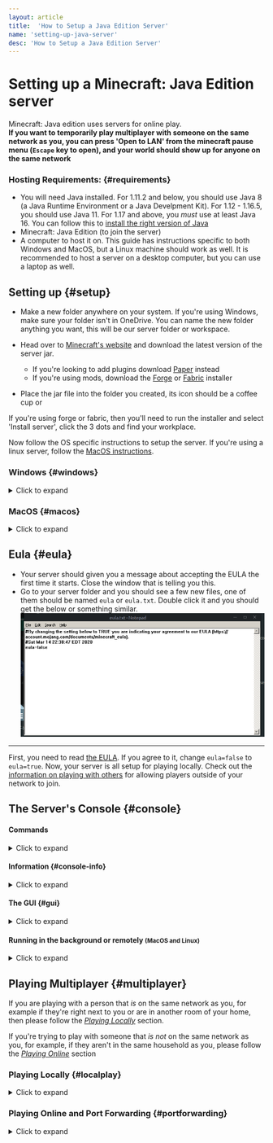 ```yaml
---
layout: article
title:  'How to Setup a Java Edition Server'
name: 'setting-up-java-server'
desc: 'How to Setup a Java Edition Server'
---
```


# Setting up a Minecraft: Java Edition server

Minecraft: Java edition uses servers for online play.
<br>**If you want to temporarily play multiplayer with someone on the same network as you, you can press 'Open to LAN' from the minecraft pause menu (`Escape` key to open), and your world should show up for anyone on the same network**

### Hosting Requirements: {#requirements}

* You will need Java installed. For 1.11.2 and below, you should use Java 8 (a Java Runtime Environment or a Java Develpment Kit). For 1.12 - 1.16.5, you should use Java 11. For 1.17 and above, you *must* use at least Java 16. You can follow this to [install the right version of Java](/help/installing-java/)
* Minecraft: Java Edition (to join the server)
* A computer to host it on. This guide has instructions specific to both Windows and MacOS, but a Linux machine should work as well. It is recommended to host a server on a desktop computer, but you can use a laptop as well.

## Setting up {#setup}
* Make a new folder anywhere on your system. If you're using Windows, make sure your folder isn't in OneDrive. You can name the new folder anything you want, this will be our server folder or workspace.
* Head over to [Minecraft's website](https://www.minecraft.net/en-us/download/server) and download the latest version of the server jar.
	* If you're looking to add plugins download [Paper](https://papermc.io/) instead 
	* If you're using mods, download the [Forge](https://files.minecraftforge.net/maven/net/minecraftforge/forge/) or [Fabric](https://fabricmc.net/use/?page=server) installer

* Place the jar file into the folder you created, its icon should be a coffee cup or 

If you're using forge or fabric, then you'll need to run the installer and select 'Install server', click the 3 dots and find your workplace.

Now follow the OS specific instructions to setup the server. If you're using a linux server, follow the [MacOS instructions](#macos).


### Windows {#windows}
<details>
	<summary>Click to expand</summary>

{{ "
* Copy the *entire* name of the jar file you downloaded then go to [startmc](https://startmc.sh/) and paste your jar name in the `Server filename` field, be sure to add `.jar` to the end of pasted text in the field if it wasn't already there.
* Click the drop down box called `Script type` and choose `Basic (Windows)`.
* Click the `RAM amount` text box and input how much RAM you want your server to have access to with a 'G' at the end. For example, '3G'.
* Click the disk emoji next to 'Generate' and the text field below that should have text similar to this, copy the that text.
	```
	set JAVA=java
	set JAR=server.jar
	set RAM=3G
	set FLAGS=-XX:+UseG1GC -XX:+ParallelRefProcEnabled -XX:MaxGCPauseMillis=200 -XX:+UnlockExperimentalVMOptions -XX:+DisableExplicitGC -XX:+AlwaysPreTouch -XX:G1NewSizePercent=30 -XX:G1MaxNewSizePercent=40 -XX:G1HeapRegionSize=8M -XX:G1ReservePercent=20 -XX:G1HeapWastePercent=5 -XX:G1MixedGCCountTarget=4 -XX:InitiatingHeapOccupancyPercent=15 -XX:G1MixedGCLiveThresholdPercent=90 -XX:G1RSetUpdatingPauseTimePercent=5 -XX:SurvivorRatio=32 -XX:+PerfDisableSharedMem -XX:MaxTenuringThreshold=1 -Daikars.new.flags=true -Dusing.aikars.flags=https://mcflags.emc.gs

	echo Starting server...
	%JAVA% -Xmx%RAM% -Xms%RAM% %FLAGS% -jar %JAR% --nogui
	``` 
* Open Notepad and paste the text you copied from startmc, add `pause` to a new line below the text you just pasted and (optionally) remove the `echo "Starting server..."` line.
* Click `File` in the top left of Notepad and click `Save As...`.
* Go to the folder that contains your server, change the filetype to 'all' and name the file `start.bat` **There must to be a .bat at the end of the file name**, 
* Run it, you will see a command prompt window show up and tell you that you have to agree to the EULA to start the server. Once you've agreed to the [EULA](#eula), your server should start and you should have be able to type commands in the [console](#console).
" | markdownify }}

</details>

### MacOS {#macos}
<details>
	<summary>Click to expand</summary>

{{ "
* Open TextEdit and create a new document. If you see markdown tools at the top of the text document, press <strong>shift-cmd-t</strong> to hide them.
* Copy the *entire* name of the jar file you downloaded then go to [startmc](https://startmc.sh/) and paste your jar name in the `Server filename` field, be sure to add `.jar` to the end of pasted text in the field if it wasn't already there.
* Click the drop down box called `Script type` and choose `Basic`.
* Click the `RAM amount` text box and input how much RAM you want your server to have access to with a 'G' at the end. For example, '3G'.
* Click the disk emoji next to 'Generate' and the text field below that should have text similar to this, copy the that text. 
	```sh
	#!/bin/bash

	JAVA="java"
	JAR="server.jar"
	RAM="3G"
	FLAGS="-XX:+UseG1GC -XX:+ParallelRefProcEnabled -XX:MaxGCPauseMillis=200 -XX:+UnlockExperimentalVMOptions -XX:+DisableExplicitGC -XX:+AlwaysPreTouch -XX:G1NewSizePercent=30 -XX:G1MaxNewSizePercent=40 -XX:G1HeapRegionSize=8M -XX:G1ReservePercent=20 -XX:G1HeapWastePercent=5 -XX:G1MixedGCCountTarget=4 -XX:InitiatingHeapOccupancyPercent=15 -XX:G1MixedGCLiveThresholdPercent=90 -XX:G1RSetUpdatingPauseTimePercent=5 -XX:SurvivorRatio=32 -XX:+PerfDisableSharedMem -XX:MaxTenuringThreshold=1 -Daikars.new.flags=true -Dusing.aikars.flags=https://mcflags.emc.gs"

	echo "Starting server..."
	${JAVA} -Xmx${RAM} -Xms${RAM} ${FLAGS} -jar ${JAR} --nogui
	```
* Optionally, remove the `echo "Starting server..."` line.
* Now, press <strong>cmd-s</strong> and navigate to your server folder and name the file `start.command` (or `start.sh` if you're on Linux). Make sure it does not save as `start.command.txt`.
* Now go to your workspace folder and double click the `start.command` (or `start.sh`) file to run it. You should see a terminal open. Once you've agreed to the [EULA](#eula), your server should start and you should have be able to type commands in the [console](#console).
	* Should a message saying `Permission denied` appear, open a new terminal and run `chmod +x ` (space required), then drag your `start.command` (or `start.sh`) file into the terminal window, press 'enter' and try running the start file again
" | markdownify }}
</details>

## Eula {#eula}
* Your server should given you a message about accepting the EULA the first time it starts. Close the window that is telling you this.
* Go to your server folder and you should see a few new files, one of them should be named `eula` or `eula.txt`. Double click it and you should get the below or something similar.
![Eula](/static/images/help/setting-up-server/eula.png)

---

First, you need to read [the EULA](https://account.mojang.com/documents/minecraft_eula). If you agree to it, change `eula=false` to `eula=true`. Now, your server is all setup for playing locally. Check out the [information on playing with others](#multiplayer) for allowing players outside of your network to join.


## The Server's Console {#console}

#### Commands
<details>
	<summary>Click to expand</summary>

{{ "

You can run commands like `/op` or `/gamemode` in it and it will tell you what the server is thinking and/or doing. When executing commands, make sure you do not include the `/` in front of the command, it will not work. You may want to run `op <yourusername>` so you can run commands in-game.

You can communicate with in game players from the console using `say`, and you can private message them with `msg`, but they won't be able to reply

##### Stopping the server
" | markdownify }}
<details>
	<summary>Click to expand</summary>

{{ "
While using the vanilla server software, the best way to stop a server is to run `save-all` then `stop` once the world is saved to ensure the world is saved correctly. If for some reason you cannot use commands, for instance if the server is running too slow to register them, you can force stop the server by either using <strong>ctrl+c</strong> or closing the terminal window.
" | markdownify }}
</details>


</details>

#### Information {#console-info}
<details>
	<summary>Click to expand</summary>

{{ "

The console will also display information about how the server is running, if it is running too slow, it will show 'Can't keep up!', and it also shows commands that are executed by ops and the game chat
" | markdownify }}
</details>



#### The GUI {#gui}
<details>
	<summary>Click to expand</summary>

{{ "

You may have noticed earlier that the start command contains `-nogui`, this prevents the server's visual interface from displaying. If you would like to view your server's GUI, at the expense of some performance, you can remove the `-nogui` part of the command. The gui displays information about the RAM used in the top left, below that is a list of online players, and on the right is the console. You can type commands into the box at the bottom, and you can see the [console information section](#console-info)
" | markdownify }}
</details>

#### Running in the background or remotely <small>(MacOS and Linux)</small>
<details>
	<summary>Click to expand</summary>

{{ "

If you plan on leaving your server online for long periods of time, you may find it annoying to constantly have a console open. There is a utility called 'screen' that can help with this. 
* To check if you have screen installed, you can run `screen -v` in your terminal, if it outputs a version number, that means it's installed. 
	* If screen is not installed, install it with your package manager
* To start your server with screen, type `screen -S Minecraft_Server`, then a space, then drag your file into the terminal. 
* To detach the server and have it run in the background, press **cmd-a**, then release and press **d**. Your terminal should say `[detached]`.
* To access the server's console later, run `screen -r Minecraft_Server`.

You can also use this to access a server over SSH.

" | markdownify }}
</details>


## Playing Multiplayer {#multiplayer}
If you are playing with a person that *is* on the same network as you, for example if they're right next to you or are in another room of your home, then please follow the [*Playing Locally*](#localplay) section. 

If you're trying to play with someone that *is not* on the same network as you, for example, if they aren't in the same household as you, please follow the [*Playing Online*](#portforwarding) section

### Playing Locally {#localplay}
<details>
	<summary>Click to expand</summary>

{{ "

**Windows Only**
In order for them to join you, you will need to find your local IP. You can think of your IP as a join code or friend code used to access the server<br>
* Open command prompt and in the command prompt type 'ipconfig'. Press 'enter' and look for something like:<br>
`IPv4 Address.......: XXX.XXX.X.X` <br>
Example Image:<br>
![Example](/static/images/help/setting-up-server/ipconfig.png)<br>

---

This is the IP that people will use to connect to the server locally.
Start up the server and then tell them to click 'Add a new server' or 'Direct Connect'
* For 'Add a new server' the name can be anything but the IP needs to be your IPv4 address, so tell them to put that there. Click finish and then double click the server and they have connected

* For 'Direct connect' tell them to put your IPv4 into the ip box and click connect

If you want to connect to the server on your own computer then do the above but instead use 'localhost' as the IP

" | markdownify }}
</details>

### Playing Online and Port Forwarding {#portforwarding}

<details>
  <summary>Click to expand</summary>

{{ "
<br>

**Most of the instructions here are for generic routers. They might not work for yours**<br>

If you would like router specific instructions, you can use [portforward.com](https://portforward.com/router.htm), which has instructions for specific routers. Follow along with the guide, and you can use this site to know exactly where each button is
There will be ads telling you to download files and programs, **do not click on them**.
When ads pop up, either ignore them or press the close button in the top right if they are full screen ads.
<br>

### Instructions

* You will need to get the IP address of the computer that you're hosting on as well as your router's <br>

* Open command prompt and type 'ipconfig' then press 'enter' and look for:<br>

	`IPv4 Address.......: XXX.XXX.X.X`<br>
	and<br>
	`Default Gateway.....:XXX.XXX.XXX.XXX`<br>
	Example Image:
![Example](/static/images/help/setting-up-server/ipconfig.png)


---




* The first one is your local IP address
* The second one is your router's IP Address

**If you have problems during this section, it's recommended you search how to portforward online or ask your ISP for help. Some ISPs hide the options or don't allow portforwarding**
Should your ISP not allow port forwarding, use a program like [ngrok](https://ngrok.com/) or [playit.gg](https://playit.gg/guides/minecraft/)

Open up your web browser and type the IP address for your router and you should get a login box.

* If you were unable to find your router's IP Address, you can also try visiting these common router IPs: 
	* [192.168.0.1](https://192.168.0.1)
	* [192.168.1.1](https://192.168.1.1)
	* [10.0.0.1](https://10.0.0.1)



Look at the back of your router or search for the router online and find the username and password. `admin` is a popular default username and password.


* **Make sure that the 'Protocol' or 'Service Type' is either 'TCP/UDP' or 'BOTH'.**
	* If you do not have this option then do the step twice, one in TCP and one on UDP

Add a service name if required, save, and test your server by connecting with `localhost` (if you're hosting on the computer you're testing it on) 

* Sign in and find 'Port Forwarding', 'Firewall', or 'Virtual servers'
* Click 'Add', then put the IP address you got from earlier in 'IPv4 Address' or 'IP address'
In the 'Outbound Port' and 'Inbound port' or 'Start port' and 'end port' put '25565'

As the final step to allow people outside your network to join, you will need to give them your public IP address, which you can find [here](https://duckduckgo.com/?q=what+is+my+ip). They can put the IP (which will look like `XXX.XXX.XXX.XXX`), into the server address box or the direct connection box.

###### Addresses to connect with:
* If you are hosting and playing on the same device, use `localhost`
* To connect while on the network, for instance if you're in the same house, use the [local IP address](#localplay)
* To connect from outside the network, for instance, with your friend who is not at your house, use your [public IP address](https://duckduckgo.com/?q=what+is+my+ip)

" | markdownify }}

</details>
